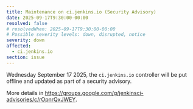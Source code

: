 ```yaml
---
title: Maintenance on ci.jenkins.io (Security Advisory)
date: 2025-09-17T9:30:00-00:00
resolved: false
# resolvedWhen: 2025-09-17T9:30:00-00:00
# Possible severity levels: down, disrupted, notice
severity: down
affected:
  - ci.jenkins.io
section: issue
---
```


<!--
[Final Message]
The ci.jenkins.io controller is running with latest plugins.

[Initial message]
-->

Wednesday September 17 2025, the `ci.jenkins.io` controller will be put offline and updated as part of a security advisory.

More details in <https://groups.google.com/g/jenkinsci-advisories/c/rOpnrQxJWEY>.
